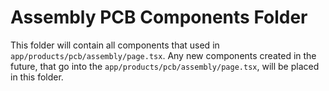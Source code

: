 # Assembly PCB Components Folder

This folder will contain all components that used in `app/products/pcb/assembly/page.tsx`.
Any new components created in the future, that go into the `app/products/pcb/assembly/page.tsx`, will be placed in this folder.
